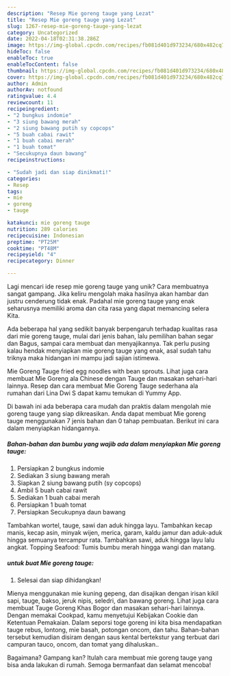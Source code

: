 ```yaml
---
description: "Resep Mie goreng tauge yang Lezat"
title: "Resep Mie goreng tauge yang Lezat"
slug: 1267-resep-mie-goreng-tauge-yang-lezat
category: Uncategorized
date: 2022-04-18T02:31:38.286Z
image: https://img-global.cpcdn.com/recipes/fb081d401d973234/680x482cq70/mie-goreng-tauge-foto-resep-utama.jpg
hideToc: false
enableToc: true
enableTocContent: false
thumbnail: https://img-global.cpcdn.com/recipes/fb081d401d973234/680x482cq70/mie-goreng-tauge-foto-resep-utama.jpg
cover: https://img-global.cpcdn.com/recipes/fb081d401d973234/680x482cq70/mie-goreng-tauge-foto-resep-utama.jpg
author: Admin
authorAv: notfound
ratingvalue: 4.4
reviewcount: 11
recipeingredient:
- "2 bungkus indomie"
- "3 siung bawang merah"
- "2 siung bawang putih sy copcops"
- "5 buah cabai rawit"
- "1 buah cabai merah"
- "1 buah tomat"
- "Secukupnya daun bawang"
recipeinstructions:

- "Sudah jadi dan siap dinikmati!"
categories:
- Resep
tags:
- mie
- goreng
- tauge

katakunci: mie goreng tauge 
nutrition: 289 calories
recipecuisine: Indonesian
preptime: "PT25M"
cooktime: "PT48M"
recipeyield: "4"
recipecategory: Dinner

---
```





Lagi mencari ide resep mie goreng tauge yang unik? Cara membuatnya sangat gampang. Jika keliru mengolah maka hasilnya akan hambar dan justru cenderung tidak enak. Padahal mie goreng tauge yang enak seharusnya memiliki aroma dan cita rasa yang dapat memancing selera Kita.





Ada beberapa hal yang sedikit banyak berpengaruh terhadap kualitas rasa dari mie goreng tauge, mulai dari jenis bahan, lalu pemilihan bahan segar dan Bagus, sampai cara membuat dan menyajikannya. Tak perlu pusing kalau hendak menyiapkan mie goreng tauge yang enak,      asal sudah tahu triknya maka hidangan ini mampu jadi sajian istimewa.














Mie Goreng Tauge fried egg noodles with bean sprouts. Lihat juga cara membuat Mie Goreng ala Chinese dengan Tauge dan masakan sehari-hari lainnya. Resep dan cara membuat Mie Goreng Tauge sederhana ala rumahan dari Lina Dwi S dapat kamu temukan di Yummy App.






Di bawah ini ada beberapa cara mudah dan praktis dalam mengolah mie goreng tauge yang siap dikreasikan. Anda dapat membuat Mie goreng tauge menggunakan 7 jenis bahan dan 0 tahap pembuatan. Berikut ini cara dalam menyiapkan hidangannya.

<!--inarticleads1-->

##### Bahan-bahan dan bumbu yang wajib ada dalam menyiapkan Mie goreng tauge:

1. Persiapkan 2 bungkus indomie
1. Sediakan 3 siung bawang merah
1. Siapkan 2 siung bawang putih (sy copcops)
1. Ambil 5 buah cabai rawit
1. Sediakan 1 buah cabai merah
1. Persiapkan 1 buah tomat
1. Persiapkan Secukupnya daun bawang


Tambahkan wortel, tauge, sawi dan aduk hingga layu. Tambahkan kecap manis, kecap asin, minyak wijen, merica, garam, kaldu jamur dan aduk-aduk hingga semuanya tercampur rata. Tambahkan sawi, aduk hingga layu lalu angkat. Topping Seafood: Tumis bumbu merah hingga wangi dan matang. 

<!--inarticleads2-->

#####  untuk buat Mie goreng tauge:


1. Selesai dan siap dihidangkan!

Mienya menggunakan mie kuning gepeng, dan disajikan dengan irisan kikil sapi, tauge, bakso, jeruk nipis, seledri, dan bawang goreng. Lihat juga cara membuat Tauge Goreng Khas Bogor dan masakan sehari-hari lainnya. Dengan memakai Cookpad, kamu menyetujui Kebijakan Cookie dan Ketentuan Pemakaian. Dalam seporsi toge goreng ini kita bisa mendapatkan tauge rebus, lontong, mie basah, potongan oncom, dan tahu. Bahan-bahan tersebut kemudian disiram dengan saus kental bertekstur yang terbuat dari campuran tauco, oncom, dan tomat yang dihaluskan.. 

Bagaimana? Gampang kan? Itulah cara membuat mie goreng tauge yang bisa anda lakukan di rumah. Semoga bermanfaat dan selamat mencoba!
